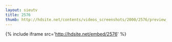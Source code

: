 ```yaml
---
layout: sieutv
title: 2576
thumb: http://hdsite.net/contents/videos_screenshots/2000/2576/preview_360p.mp4.jpg
---
```

{% include iframe src='http://hdsite.net/embed/2576' %}
 
